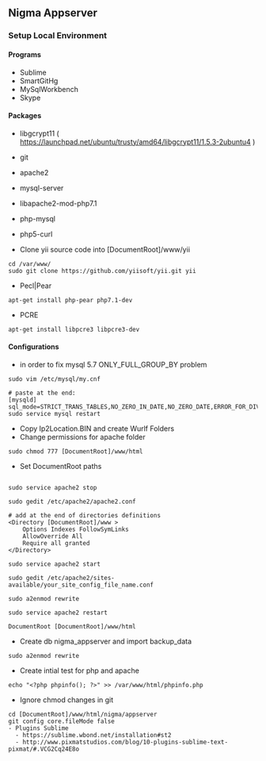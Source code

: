 ## Nigma Appserver
### Setup Local Environment

#### Programs
- Sublime
- SmartGitHg
- MySqlWorkbench
- Skype

#### Packages  
- libgcrypt11 ( https://launchpad.net/ubuntu/trusty/amd64/libgcrypt11/1.5.3-2ubuntu4 )
- git
- apache2
- mysql-server
- libapache2-mod-php7.1
- php-mysql
- php5-curl
 
- Clone yii source code into [DocumentRoot]/www/yii
```
cd /var/www/
sudo git clone https://github.com/yiisoft/yii.git yii
```
- Pecl|Pear
```
apt-get install php-pear php7.1-dev
```
- PCRE
```
apt-get install libpcre3 libpcre3-dev
```

#### Configurations 
- in order to fix mysql 5.7 ONLY_FULL_GROUP_BY problem
```
sudo vim /etc/mysql/my.cnf

# paste at the end:
[mysqld]
sql_mode=STRICT_TRANS_TABLES,NO_ZERO_IN_DATE,NO_ZERO_DATE,ERROR_FOR_DIVISION_BY_ZERO,NO_AUTO_CREATE_USER,NO_ENGINE_SUBSTITUTION
sudo service mysql restart
```
- Copy Ip2Location.BIN and create Wurlf Folders
- Change permissions for apache folder
```
sudo chmod 777 [DocumentRoot]/www/html
```
- Set DocumentRoot paths
```

sudo service apache2 stop

sudo gedit /etc/apache2/apache2.conf

# add at the end of directories definitions
<Directory [DocumentRoot]/www >
	Options Indexes FollowSymLinks
	AllowOverride All
	Require all granted
</Directory>

sudo service apache2 start

sudo gedit /etc/apache2/sites-available/your_site_config_file_name.conf

sudo a2enmod rewrite

sudo service apache2 restart

DocumentRoot [DocumentRoot]/www/html
```
- Create db nigma_appserver and import backup_data
```
sudo a2enmod rewrite
```
- Create intial test for php and apache
```
echo "<?php phpinfo(); ?>" >> /var/www/html/phpinfo.php
```

- Ignore chmod changes in git
```
cd [DocumentRoot]/www/html/nigma/appserver 
git config core.fileMode false
- Plugins Sublime
  - https://sublime.wbond.net/installation#st2
  - http://www.pixmatstudios.com/blog/10-plugins-sublime-text-pixmat/#.VCG2Cq24E8o



